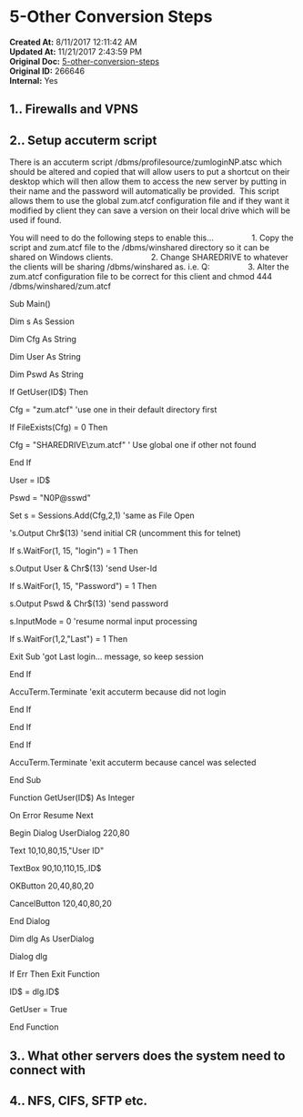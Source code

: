 # 5-Other Conversion Steps

**Created At:** 8/11/2017 12:11:42 AM  
**Updated At:** 11/21/2017 2:43:59 PM  
**Original Doc:** [5-other-conversion-steps](https://docs.jbase.com/36040-migration-knowledge-base/5-other-conversion-steps)  
**Original ID:** 266646  
**Internal:** Yes  


## 1.. Firewalls and VPNS

## 2.. Setup accuterm script

There is an accuterm script /dbms/profilesource/zumloginNP.atsc which should be altered and copied that will allow users to put a shortcut on their desktop which will then allow them to access the new server by putting in their name and the password will automatically be provided.  This script allows them to use the global zum.atcf configuration file and if they want it modified by client they can save a version on their local drive which will be used if found.

You will need to do the following steps to enable this…
                1. Copy the script and zum.atcf file to the /dbms/winshared directory so it can be shared on Windows clients.
                2. Change SHAREDRIVE to whatever the clients will be sharing /dbms/winshared as. i.e. Q:
                3. Alter the zum.atcf configuration file to be correct for this client and chmod 444 /dbms/winshared/zum.atcf

Sub Main()

Dim s As Session

Dim Cfg As String

Dim User As String

Dim Pswd As String

If GetUser(ID$) Then

Cfg = "zum.atcf" 'use one in their default directory first

If FileExists(Cfg) = 0 Then

Cfg = "SHAREDRIVE\zum.atcf" ' Use global one if other not found

End If

User = ID$

Pswd = "N0P@sswd"

Set s = Sessions.Add(Cfg,2,1) 'same as File Open

's.Output Chr$(13) 'send initial CR (uncomment this for telnet)

If s.WaitFor(1, 15, "login") = 1 Then

s.Output User & Chr$(13) 'send User-Id

If s.WaitFor(1, 15, "Password") = 1 Then

s.Output Pswd & Chr$(13) 'send password

s.InputMode = 0 'resume normal input processing

If s.WaitFor(1,2,"Last") = 1 Then

Exit Sub 'got Last login... message, so keep session

End If

AccuTerm.Terminate 'exit accuterm because did not login

End If

End If

End If

AccuTerm.Terminate 'exit accuterm because cancel was selected

End Sub

Function GetUser(ID$) As Integer

On Error Resume Next

Begin Dialog UserDialog 220,80

Text 10,10,80,15,"User ID"

TextBox 90,10,110,15,.ID$

OKButton 20,40,80,20

CancelButton 120,40,80,20

End Dialog

Dim dlg As UserDialog

Dialog dlg

If Err Then Exit Function

ID$ = dlg.ID$

GetUser = True

End Function

## 3.. What other servers does the system need to connect with

## 4.. NFS, CIFS, SFTP etc.
